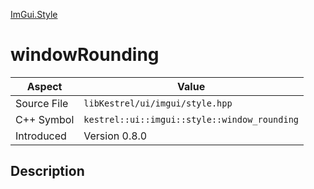 [ImGui.Style](index.md)
# windowRounding
| Aspect | Value |
| --- | --- |
| Source File | `libKestrel/ui/imgui/style.hpp` |
| C++ Symbol | `kestrel::ui::imgui::style::window_rounding` |
| Introduced | Version 0.8.0 |
## Description
